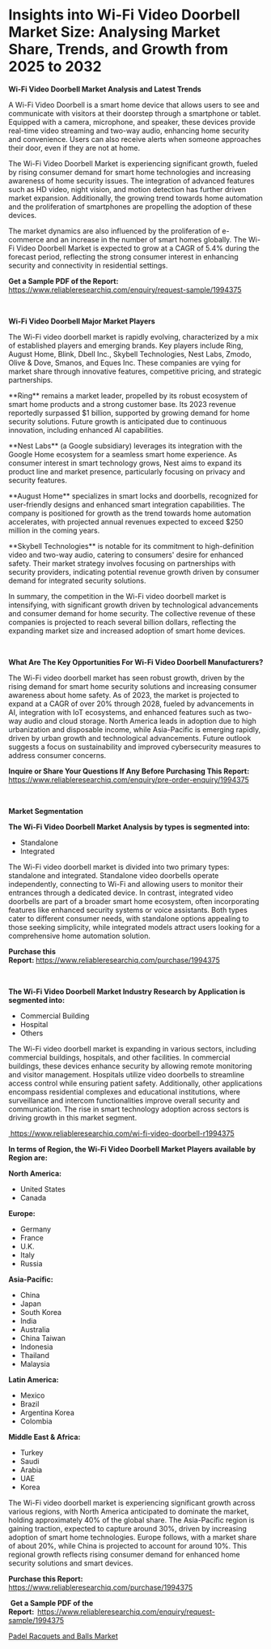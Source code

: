 <p><h1>Insights into Wi-Fi Video Doorbell Market Size: Analysing Market Share, Trends, and Growth from 2025 to 2032</h1></p><p><strong>Wi-Fi Video Doorbell Market Analysis and Latest Trends</strong></p>
<p><p>A Wi-Fi Video Doorbell is a smart home device that allows users to see and communicate with visitors at their doorstep through a smartphone or tablet. Equipped with a camera, microphone, and speaker, these devices provide real-time video streaming and two-way audio, enhancing home security and convenience. Users can also receive alerts when someone approaches their door, even if they are not at home.</p><p>The Wi-Fi Video Doorbell Market is experiencing significant growth, fueled by rising consumer demand for smart home technologies and increasing awareness of home security issues. The integration of advanced features such as HD video, night vision, and motion detection has further driven market expansion. Additionally, the growing trend towards home automation and the proliferation of smartphones are propelling the adoption of these devices. </p><p>The market dynamics are also influenced by the proliferation of e-commerce and an increase in the number of smart homes globally. The Wi-Fi Video Doorbell Market is expected to grow at a CAGR of 5.4% during the forecast period, reflecting the strong consumer interest in enhancing security and connectivity in residential settings.</p></p>
<p><strong>Get a Sample PDF of the Report:&nbsp;</strong> <a href="https://www.reliableresearchiq.com/enquiry/request-sample/1994375?utm_campaign=2171&utm_medium=2&utm_source=Github&utm_content=ia&utm_term=10022025&utm_id=wi-fi-video-doorbell">https://www.reliableresearchiq.com/enquiry/request-sample/1994375</a></p>
<p>&nbsp;</p>
<p><strong>Wi-Fi Video Doorbell Major Market Players</strong></p>
<p><p>The Wi-Fi video doorbell market is rapidly evolving, characterized by a mix of established players and emerging brands. Key players include Ring, August Home, Blink, Dbell Inc., Skybell Technologies, Nest Labs, Zmodo, Olive & Dove, Smanos, and Eques Inc. These companies are vying for market share through innovative features, competitive pricing, and strategic partnerships.</p><p>**Ring** remains a market leader, propelled by its robust ecosystem of smart home products and a strong customer base. Its 2023 revenue reportedly surpassed $1 billion, supported by growing demand for home security solutions. Future growth is anticipated due to continuous innovation, including enhanced AI capabilities.</p><p>**Nest Labs** (a Google subsidiary) leverages its integration with the Google Home ecosystem for a seamless smart home experience. As consumer interest in smart technology grows, Nest aims to expand its product line and market presence, particularly focusing on privacy and security features.</p><p>**August Home** specializes in smart locks and doorbells, recognized for user-friendly designs and enhanced smart integration capabilities. The company is positioned for growth as the trend towards home automation accelerates, with projected annual revenues expected to exceed $250 million in the coming years.</p><p>**Skybell Technologies** is notable for its commitment to high-definition video and two-way audio, catering to consumers' desire for enhanced safety. Their market strategy involves focusing on partnerships with security providers, indicating potential revenue growth driven by consumer demand for integrated security solutions.</p><p>In summary, the competition in the Wi-Fi video doorbell market is intensifying, with significant growth driven by technological advancements and consumer demand for home security. The collective revenue of these companies is projected to reach several billion dollars, reflecting the expanding market size and increased adoption of smart home devices.</p></p>
<p>&nbsp;</p>
<p><strong>What Are The Key Opportunities For Wi-Fi Video Doorbell Manufacturers?</strong></p>
<p><p>The Wi-Fi video doorbell market has seen robust growth, driven by the rising demand for smart home security solutions and increasing consumer awareness about home safety. As of 2023, the market is projected to expand at a CAGR of over 20% through 2028, fueled by advancements in AI, integration with IoT ecosystems, and enhanced features such as two-way audio and cloud storage. North America leads in adoption due to high urbanization and disposable income, while Asia-Pacific is emerging rapidly, driven by urban growth and technological advancements. Future outlook suggests a focus on sustainability and improved cybersecurity measures to address consumer concerns.</p></p>
<p><strong>Inquire or Share Your Questions If Any Before Purchasing This Report:</strong> <a href="https://www.reliableresearchiq.com/enquiry/pre-order-enquiry/1994375?utm_campaign=2171&utm_medium=2&utm_source=Github&utm_content=ia&utm_term=10022025&utm_id=wi-fi-video-doorbell">https://www.reliableresearchiq.com/enquiry/pre-order-enquiry/1994375</a></p>
<p>&nbsp;</p>
<p><strong>Market Segmentation</strong></p>
<p><strong>The Wi-Fi Video Doorbell Market Analysis by types is segmented into:</strong></p>
<p><ul><li>Standalone</li><li>Integrated</li></ul></p>
<p><p>The Wi-Fi video doorbell market is divided into two primary types: standalone and integrated. Standalone video doorbells operate independently, connecting to Wi-Fi and allowing users to monitor their entrances through a dedicated device. In contrast, integrated video doorbells are part of a broader smart home ecosystem, often incorporating features like enhanced security systems or voice assistants. Both types cater to different consumer needs, with standalone options appealing to those seeking simplicity, while integrated models attract users looking for a comprehensive home automation solution.</p></p>
<p><strong>Purchase this Report:&nbsp;</strong><a href="https://www.reliableresearchiq.com/purchase/1994375?utm_campaign=2171&utm_medium=2&utm_source=Github&utm_content=ia&utm_term=10022025&utm_id=wi-fi-video-doorbell">https://www.reliableresearchiq.com/purchase/1994375</a></p>
<p>&nbsp;</p>
<p><strong>The Wi-Fi Video Doorbell Market Industry Research by Application is segmented into:</strong></p>
<p><ul><li>Commercial Building</li><li>Hospital</li><li>Others</li></ul></p>
<p><p>The Wi-Fi video doorbell market is expanding in various sectors, including commercial buildings, hospitals, and other facilities. In commercial buildings, these devices enhance security by allowing remote monitoring and visitor management. Hospitals utilize video doorbells to streamline access control while ensuring patient safety. Additionally, other applications encompass residential complexes and educational institutions, where surveillance and intercom functionalities improve overall security and communication. The rise in smart technology adoption across sectors is driving growth in this market segment.</p></p>
<p><a href="https://www.reliableresearchiq.com/wi-fi-video-doorbell-r1994375?utm_campaign=2171&utm_medium=2&utm_source=Github&utm_content=ia&utm_term=10022025&utm_id=wi-fi-video-doorbell">&nbsp;https://www.reliableresearchiq.com/wi-fi-video-doorbell-r1994375</a></p>
<p><strong>In terms of Region, the Wi-Fi Video Doorbell Market Players available by Region are:</strong></p>
<p>
    <p> <strong> North America: </strong>
        <ul>
            <li>United States</li>
            <li>Canada</li>
        </ul>
        </p> 
    <p> <strong> Europe: </strong>
        <ul>
            <li>Germany</li>
            <li>France</li>
            <li>U.K.</li>
            <li>Italy</li>
            <li>Russia</li>
        </ul>
        </p> 
    <p> <strong> Asia-Pacific: </strong>
        <ul>
            <li>China</li>
            <li>Japan</li>
            <li>South Korea</li>
            <li>India</li>
            <li>Australia</li>
            <li>China Taiwan</li>
            <li>Indonesia</li>
            <li>Thailand</li>
            <li>Malaysia</li>
        </ul>
        </p> 
    <p> <strong> Latin America: </strong>
        <ul>
            <li>Mexico</li>
            <li>Brazil</li>
            <li>Argentina Korea</li>
            <li>Colombia</li>
        </ul>
        </p> 
    <p> <strong> Middle East & Africa: </strong>
        <ul>
            <li>Turkey</li>
            <li>Saudi</li>
            <li>Arabia</li>
            <li>UAE</li>
            <li>Korea</li>
        </ul>
    </p>
    </p>
<p><p>The Wi-Fi video doorbell market is experiencing significant growth across various regions, with North America anticipated to dominate the market, holding approximately 40% of the global share. The Asia-Pacific region is gaining traction, expected to capture around 30%, driven by increasing adoption of smart home technologies. Europe follows, with a market share of about 20%, while China is projected to account for around 10%. This regional growth reflects rising consumer demand for enhanced home security solutions and smart devices.</p></p>
<p><strong>Purchase this Report: </strong><a href="https://www.reliableresearchiq.com/purchase/1994375?utm_campaign=2171&utm_medium=2&utm_source=Github&utm_content=ia&utm_term=10022025&utm_id=wi-fi-video-doorbell">https://www.reliableresearchiq.com/purchase/1994375</a></p>
<p>&nbsp;<strong>Get a Sample PDF of the Report:&nbsp;&nbsp;</strong><a href="https://www.reliableresearchiq.com/enquiry/request-sample/1994375?utm_campaign=2171&utm_medium=2&utm_source=Github&utm_content=ia&utm_term=10022025&utm_id=wi-fi-video-doorbell">https://www.reliableresearchiq.com/enquiry/request-sample/1994375</a></p>
<p><strong></strong></p>
<p><p><a href="https://github.com/JubayerMia832/Market-Research-Report-List-1/blob/main/padel-racquets-and-balls-market.md?utm_campaign=2171&utm_medium=2&utm_source=Github&utm_content=ia&utm_term=10022025&utm_id=wi-fi-video-doorbell">Padel Racquets and Balls Market</a></p></p>